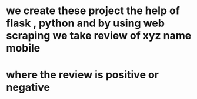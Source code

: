 # we create these project  the help of flask , python and by using web scraping we take review of xyz name mobile 
# where the review is positive or negative 